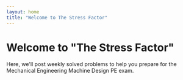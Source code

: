 ```yaml
---
layout: home
title: "Welcome to The Stress Factor"
---
```

# Welcome to "The Stress Factor"

Here, we'll post weekly solved problems to help you prepare for the Mechanical Engineering Machine Design PE exam.
